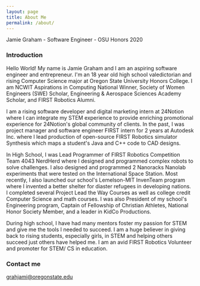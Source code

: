 ```yaml
---
layout: page
title: About Me
permalink: /about/
---
```


Jamie Graham - Software Engineer - OSU Honors 2020

### Introduction

Hello World! My name is Jamie Graham and I am an aspiring software engineer and entrepreneur. I'm an 18 year old high school valedictorian and rising Computer Science major at Oregon State University Honors College. I am NCWIT Aspirations in Computing National Winner, Society of Women Engineers (SWE) Scholar, Engineering & Aerospace Sciences Academy Scholar, and FIRST Robotics Alumni.

I am a rising software developer and digital marketing intern at 24Notion where I can integrate my STEM experience to provide enriching promotional experience for 24Notion's global community of clients. In the past, I was project manager and software engineer FIRST intern for 2 years at Autodesk Inc. where I lead production of open-source FIRST Robotics simulator Synthesis which maps a student's Java and C++ code to CAD designs.

In High School, I was Lead Programmer of FIRST Robotics Competition Team 4043 NerdHerd where I designed and programmed complex robots to solve challenges. I also designed and programmed 2 Nanoracks Nanolab experiments that were tested on the International Space Station. Most recently, I also launched our school's Lemelson-MIT InvenTeam program where I invented a better shelter for diaster refugees in developing nations. I completed several Project Lead the Way Courses as well as college credit Computer Science and math courses. I was also President of my school's Engineering program, Captain of Fellowship of Christian Athletes, National Honor Society Member, and a leader in KidCo Productions.

During high school, I have had many mentors foster my passion for STEM and give me the tools I needed to succeed. I am a huge believer in giving back to rising students, especially girls, in STEM and helping others succeed just others have helped me. I am an avid FIRST Robotics Volunteer and promoter for STEM/ CS in education.


### Contact me

[grahjami@oregonstate.edu](mailto:grahjami@oregonstate.edu)